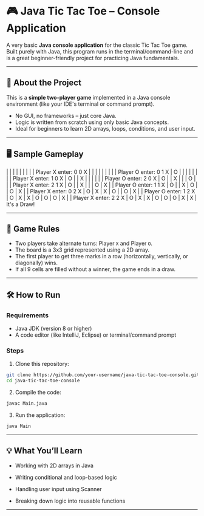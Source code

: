 # 🎮 Java Tic Tac Toe – Console Application

A very basic **Java console application** for the classic Tic Tac Toe game.  
Built purely with Java, this program runs in the terminal/command-line and is a great beginner-friendly project for practicing Java fundamentals.

---

## 🧠 About the Project

This is a **simple two-player game** implemented in a Java console environment (like your IDE's terminal or command prompt).

- No GUI, no frameworks – just core Java.  
- Logic is written from scratch using only basic Java concepts.  
- Ideal for beginners to learn 2D arrays, loops, conditions, and user input.

---

## 🖥️ Sample Gameplay

  |   |   | 
  |   |   | 
  |   |   | 
Player X enter: 
0 0
X |   |   | 
  |   |   | 
  |   |   | 
Player O enter: 
0 1
X | O |   | 
  |   |   | 
  |   |   | 
Player X enter: 
1 0
X | O |   | 
X |   |   | 
  |   |   | 
Player O enter: 
2 0
X | O |   | 
X |   |   | 
O |   |   | 
Player X enter: 
2 1
X | O |   | 
X |   |   | 
O | X |   | 
Player O enter: 
1 1
X | O |   | 
X | O |   | 
O | X |   | 
Player X enter: 
0 2
X | O | X | 
X | O |   | 
O | X |   | 
Player O enter: 
1 2
X | O | X | 
X | O | O | 
O | X |   | 
Player X enter: 
2 2
X | O | X | 
X | O | O | 
O | X | X | 
It's a Draw!

---

## 🎯 Game Rules

- Two players take alternate turns: Player `X` and Player `O`.  
- The board is a 3x3 grid represented using a 2D array.  
- The first player to get three marks in a row (horizontally, vertically, or diagonally) wins.  
- If all 9 cells are filled without a winner, the game ends in a draw.

---

## 🛠️ How to Run

### Requirements

- Java JDK (version 8 or higher)  
- A code editor (like IntelliJ, Eclipse) or terminal/command prompt

### Steps

1. Clone this repository:

```bash
git clone https://github.com/your-username/java-tic-tac-toe-console.git
cd java-tic-tac-toe-console
```

2. Compile the code:
   
```bash
javac Main.java
```

3. Run the application:

```bash
java Main
```
----------------------------------------------------------------------------------------------

## 💡 What You’ll Learn

- Working with 2D arrays in Java

- Writing conditional and loop-based logic

- Handling user input using Scanner

- Breaking down logic into reusable functions

____________________________________________________________________________________________________________________________________________________________________________________________________________________
